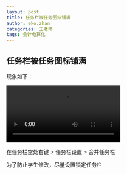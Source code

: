 ```yaml
---
layout: post
title: 任务栏被任务图标铺满
author: eko.zhan
categories: 王老师
tags: 会计电算化
---
```


## 任务栏被任务图标铺满

现象如下：

![msword](/assets/images/wsxdream/2023-10-20-wsxdream-toolbar-full.mp4)

在任务栏空处右键 > 任务栏设置 > 合并任务栏

为了防止学生修改，尽量设置锁定任务栏
